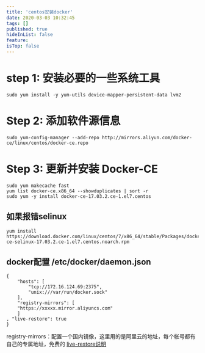 ```yaml
---
title: 'centos安装docker'
date: 2020-03-03 10:32:45
tags: []
published: true
hideInList: false
feature: 
isTop: false
---
```

# step 1: 安装必要的一些系统工具
`sudo yum install -y yum-utils device-mapper-persistent-data lvm2`
# Step 2: 添加软件源信息
`sudo yum-config-manager --add-repo http://mirrors.aliyun.com/docker-ce/linux/centos/docker-ce.repo`
# Step 3: 更新并安装 Docker-CE
```
sudo yum makecache fast
yum list docker-ce.x86_64 --showduplicates | sort -r
sudo yum -y install docker-ce-17.03.2.ce-1.el7.centos
```

## 如果报错selinux
```
yum install https://download.docker.com/linux/centos/7/x86_64/stable/Packages/docker-ce-selinux-17.03.2.ce-1.el7.centos.noarch.rpm 
```

## docker配置 /etc/docker/daemon.json
```
{
	"hosts": [
		"tcp://172.16.124.69:2375",
		"unix:///var/run/docker.sock"
	],
    "registry-mirrors": [
	"https://xxxxx.mirror.aliyuncs.com"
	]
, "live-restore": true
}
```
registry-mirrors：配置一个国内镜像，这里用的是阿里云的地址，每个帐号都有自己的专属地址，免费的
[live-restore说明](/post/docker-pei-zhi/)
